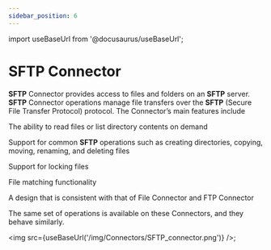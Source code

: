 ```yaml
---
sidebar_position: 6
---
```


import useBaseUrl from '@docusaurus/useBaseUrl';

# SFTP Connector 

****SFTP**** Connector provides access to files and folders on an ******SFTP****** server. ******SFTP****** Connector operations manage file transfers over the ****SFTP**** (Secure File Transfer Protocol) protocol. The Connector’s main features include

The ability to read files or list directory contents on demand

Support for common ******SFTP****** operations such as creating directories, copying, moving, renaming, and deleting files

Support for locking files

File matching functionality

A design that is consistent with that of File Connector and FTP Connector

The same set of operations is available on these Connectors, and they behave similarly.

<img src={useBaseUrl('/img/Connectors/SFTP_connector.png')} />;